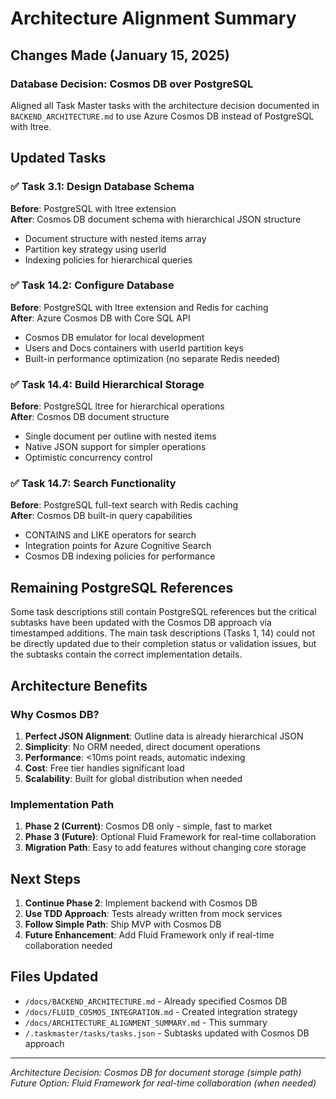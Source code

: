 # Architecture Alignment Summary

## Changes Made (January 15, 2025)

### Database Decision: Cosmos DB over PostgreSQL
Aligned all Task Master tasks with the architecture decision documented in `BACKEND_ARCHITECTURE.md` to use Azure Cosmos DB instead of PostgreSQL with ltree.

## Updated Tasks

### ✅ Task 3.1: Design Database Schema
**Before**: PostgreSQL with ltree extension  
**After**: Cosmos DB document schema with hierarchical JSON structure
- Document structure with nested items array
- Partition key strategy using userId
- Indexing policies for hierarchical queries

### ✅ Task 14.2: Configure Database
**Before**: PostgreSQL with ltree extension and Redis for caching  
**After**: Azure Cosmos DB with Core SQL API
- Cosmos DB emulator for local development
- Users and Docs containers with userId partition keys
- Built-in performance optimization (no separate Redis needed)

### ✅ Task 14.4: Build Hierarchical Storage
**Before**: PostgreSQL ltree for hierarchical operations  
**After**: Cosmos DB document structure
- Single document per outline with nested items
- Native JSON support for simpler operations
- Optimistic concurrency control

### ✅ Task 14.7: Search Functionality
**Before**: PostgreSQL full-text search with Redis caching  
**After**: Cosmos DB built-in query capabilities
- CONTAINS and LIKE operators for search
- Integration points for Azure Cognitive Search
- Cosmos DB indexing policies for performance

## Remaining PostgreSQL References

Some task descriptions still contain PostgreSQL references but the critical subtasks have been updated with the Cosmos DB approach via timestamped additions. The main task descriptions (Tasks 1, 14) could not be directly updated due to their completion status or validation issues, but the subtasks contain the correct implementation details.

## Architecture Benefits

### Why Cosmos DB?
1. **Perfect JSON Alignment**: Outline data is already hierarchical JSON
2. **Simplicity**: No ORM needed, direct document operations
3. **Performance**: <10ms point reads, automatic indexing
4. **Cost**: Free tier handles significant load
5. **Scalability**: Built for global distribution when needed

### Implementation Path
1. **Phase 2 (Current)**: Cosmos DB only - simple, fast to market
2. **Phase 3 (Future)**: Optional Fluid Framework for real-time collaboration
3. **Migration Path**: Easy to add features without changing core storage

## Next Steps

1. **Continue Phase 2**: Implement backend with Cosmos DB
2. **Use TDD Approach**: Tests already written from mock services
3. **Follow Simple Path**: Ship MVP with Cosmos DB
4. **Future Enhancement**: Add Fluid Framework only if real-time collaboration needed

## Files Updated
- `/docs/BACKEND_ARCHITECTURE.md` - Already specified Cosmos DB
- `/docs/FLUID_COSMOS_INTEGRATION.md` - Created integration strategy
- `/docs/ARCHITECTURE_ALIGNMENT_SUMMARY.md` - This summary
- `/.taskmaster/tasks/tasks.json` - Subtasks updated with Cosmos DB approach

---
*Architecture Decision: Cosmos DB for document storage (simple path)*  
*Future Option: Fluid Framework for real-time collaboration (when needed)*